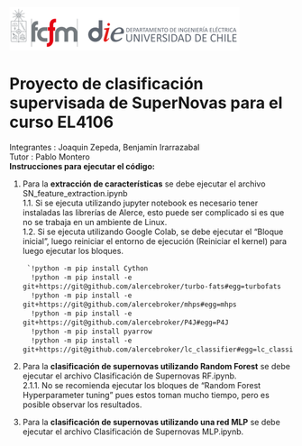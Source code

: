 ![banner](bin/cropped-logo-fcfm-die-1.png)  
# Proyecto de clasificación supervisada de SuperNovas para el curso EL4106  
Integrantes : Joaquin Zepeda, Benjamin Irarrazabal  
Tutor : Pablo Montero   
**Instrucciones para ejecutar el código:**  
1.	Para la **extracción de características** se debe ejecutar el archivo SN_feature_extraction.ipynb  
  1.1.	Si se ejecuta utilizando jupyter notebook es necesario tener instaladas las librerías de Alerce, esto puede ser complicado si es que no se trabaja en un ambiente de Linux.  
  1.2.	Si se ejecuta utilizando Google Colab, se debe ejecutar el “Bloque inicial”, luego reiniciar el entorno de ejecución (Reiniciar el kernel) para luego ejecutar los bloques.              
  
         `!python -m pip install Cython      
          !python -m pip install -e git+https://git@github.com/alercebroker/turbo-fats#egg=turbofats  
          !python -m pip install -e git+https://git@github.com/alercebroker/mhps#egg=mhps  
          !python -m pip install -e git+https://git@github.com/alercebroker/P4J#egg=P4J   
          !python -m pip install pyarrow  
          !python -m pip install -e git+https://git@github.com/alercebroker/lc_classifier#egg=lc_classifier`

2.	Para la **clasificación de supernovas utilizando Random Forest** se debe ejecutar el archivo Clasificación de Supernovas RF.ipynb.   
    2.1.1.	 No se recomienda ejecutar los bloques de “Random Forest Hyperparameter tuning” pues estos toman mucho tiempo, pero es posible observar los resultados.
3.	Para la **clasificación de supernovas utilizando una red MLP** se debe ejecutar el archivo Clasificación de Supernovas MLP.ipynb.   
  
